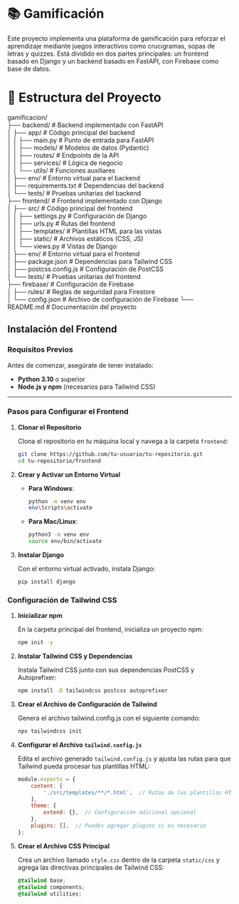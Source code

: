 # 📚 Gamificación
Este proyecto implementa una plataforma de gamificación para reforzar el aprendizaje mediante juegos interactivos como crucigramas, sopas de letras y quizzes. Está dividido en dos partes principales: un frontend basado en Django y un backend basado en FastAPI, con Firebase como base de datos.

# 🌟 Estructura del Proyecto

gamificacion/                                                     
├── backend/               # Backend implementado con FastAPI     
│   ├── app/               # Código principal del backend         
│   │   ├── main.py        # Punto de entrada para FastAPI        
│   │   ├── models/        # Modelos de datos (Pydantic)          
│   │   ├── routes/        # Endpoints de la API                  
│   │   ├── services/      # Lógica de negocio                    
│   │   └── utils/         # Funciones auxiliares                 
│   ├── env/               # Entorno virtual para el backend      
│   ├── requirements.txt   # Dependencias del backend             
│   └── tests/             # Pruebas unitarias del backend        
├── frontend/              # Frontend implementado con Django     
│   ├── src/               # Código principal del frontend        
│   │   ├── settings.py    # Configuración de Django              
│   │   ├── urls.py        # Rutas del frontend                   
│   │   ├── templates/     # Plantillas HTML para las vistas      
│   │   ├── static/        # Archivos estáticos (CSS, JS)         
│   │   └── views.py       # Vistas de Django                     
│   ├── env/               # Entorno virtual para el frontend     
│   ├── package.json       # Dependencias para Tailwind CSS       
│   ├── postcss.config.js  # Configuración de PostCSS             
│   └── tests/             # Pruebas unitarias del frontend       
├── firebase/              # Configuración de Firebase            
│   ├── rules/             # Reglas de seguridad para Firestore   
│   └── config.json        # Archivo de configuración de Firebase 
└── README.md              # Documentación del proyecto          

## **Instalación del Frontend**

### **Requisitos Previos**
Antes de comenzar, asegúrate de tener instalado:

- **Python 3.10** o superior
- **Node.js y npm** (necesarios para Tailwind CSS)

---

### **Pasos para Configurar el Frontend**

1. **Clonar el Repositorio**

   Clona el repositorio en tu máquina local y navega a la carpeta `frontend`:
   ```bash
   git clone https://github.com/tu-usuario/tu-repositorio.git
   cd tu-repositorio/frontend

2. **Crear y Activar un Entorno Virtual**

   - **Para Windows**:
     ```bash
     python -m venv env
     env\Scripts\activate
     ```
   - **Para Mac/Linux**:
     ```bash
     python3 -m venv env
     source env/bin/activate
     ```

3. **Instalar Django**

   Con el entorno virtual activado, instala Django:
   ```bash
   pip install django
   
### **Configuración de Tailwind CSS**

1. **Inicializar npm**

   En la carpeta principal del frontend, inicializa un proyecto npm:
   ```bash
   npm init -y

2. **Instalar Tailwind CSS y Dependencias**

    Instala Tailwind CSS junto con sus dependencias PostCSS y Autoprefixer:
    ```bash
    npm install -D tailwindcss postcss autoprefixer
   
3. **Crear el Archivo de Configuración de Tailwind**

    Genera el archivo tailwind.config.js con el siguiente comando:
    ```bash
    npx tailwindcss init
   
4. **Configurar el Archivo `tailwind.config.js`**

   Edita el archivo generado `tailwind.config.js` y ajusta las rutas para que Tailwind pueda procesar tus plantillas HTML:

   ```javascript
   module.exports = {
       content: [
           './src/templates/**/*.html',  // Rutas de las plantillas HTML
       ],
       theme: {
           extend: {},  // Configuración adicional opcional
       },
       plugins: [],  // Puedes agregar plugins si es necesario
   };

5. **Crear el Archivo CSS Principal**

   Crea un archivo llamado `style.css` dentro de la carpeta `static/css` y agrega las directivas principales de Tailwind CSS:

   ```css
   @tailwind base;
   @tailwind components;
   @tailwind utilities;

    


